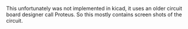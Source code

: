 This unfortunately was not implemented in kicad, it uses an older circuit board designer call Proteus.
So this mostly contains screen shots of the circuit. 
